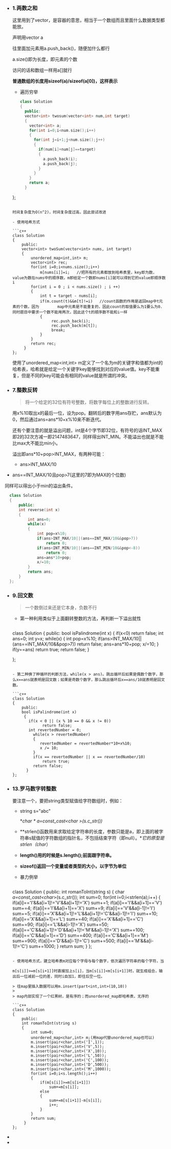 - ### 1.两数之和

  这里用到了vector，是容器的意思，相当于一个数组而且里面什么数据类型都能放。

  声明用vector<int> a

  往里面加元素用a.push_back()，随便加什么都行

  a.size()即为长度，即元素的个数

  访问的话和数组一样用a[]就行

  **普通数组的长度用sizeof(a)/sizeof(a[0])，这样表示**

  - 遍历穷举

    ```c++
    class Solution
    {
      public:
      vector<int> twosum(vector<int> num,int target)
      {
        vector<int> a;
        for(int i=0;i<num.size();i++)
        {
          for(int j=i+1;j<num.size();j++)
          {
            if(num[i]+num[j]==target)
            {
              a.push_back(i);
              a.push_back(j);
            }
          }
        }
        return a;
      }
  };
    ```
  
    时间复杂度为O(n^2)，时间复杂度过高，因此尝试改进

  - 使用哈希方式

    ```c++
    class Solution 
    {
        public:
        vector<int> twoSum(vector<int> nums, int target) 
        {
            unordered_map<int,int> m;
            vector<int> rec;
            for(int i=0;i<nums.size();i++)
                m[nums[i]]=i;   //把所有的元素都放到哈希表里，key即为数，value为数在nums中的顺序数，m即给定一个数即nums[i]就可以得到它的value即顺序数i
            for(int i = 0 ; i < nums.size() ; i ++)
            {
                int t = target - nums[i];
                if(m.count(t)&&m[t]!=i)   //count函数的作用是返回map中t元素的个数，因为        map中元素是不能重复的，因此count的取值要么为1要么为0.同时题目中要求一个数不能用两次，因此这个t的顺序数不能和i一样
                {
                     rec.push_back(i);
                     rec.push_back(m[t]);
                     break;
                }
            }
            return rec;
         }
  };
    ```
  
    使用了unordered_map<int,int> m定义了一个名为m的关键字和值都为int的哈希表，哈希就是给定一个关键字key能够找到对应的value值。key不能重复，但是不同的key可能会有相同的value就是所谓的冲突。

- ### 7.整数反转

  > 将一个给定的32位有符号整数，将数字每位上的整数进行反转。

  用x%10取出x的最后一位，设为pop。翻转后的数字用ans存贮，ans默认为0，然后通过ans=ans*10+x%10来不断迭代。

  还有个要注意的就是溢出问题，int是4个字节即32位，有符号的话INT_MAX即2的32次方减一即2147483647，同样得出INT_MIN。不能溢出也就是不能比max大不能比min小。

  溢出即ans*10+pop>INT_MAX，有两种可能：

  - ans>INT_MAX/10
- ans==INT_MAX/10且pop>7(这里的7即为MAX的个位数)
  

同样可以得出小于min的溢出条件。

```c++
  class Solution
  {
      public:
      int reverse(int x) 
      {
          int ans=0;
          while(x)
          {
              int pop=x%10;
              if(ans>INT_MAX/10||(ans==INT_MAX/10&&pop>7))
                  return 0;
              if(ans<INT_MIN/10||(ans==INT_MIN/10&&pop<-8))
                  return 0;
              ans=ans*10+pop;
              x/=10;
          }
          return ans;     
      }
  };
```

- ### 9.回文数

  > 一个数倒过来还是它本身，负数不行

  - 第一种利用类似于上面翻转整数的方法，再判断一下溢出就性

    ```c++
  class Solution
    {
      public:
        bool isPalindrome(int x)
      {
            if(x<0)
              return false;
            int ans=0;
            int y=x;
            while(x)
            {
                int pop=x%10;
                if(ans>INT_MAX/10||(ans==INT_MAX/10&&pop>7))
                    return false;
                ans=ans*10+pop;
                x/=10;
            }
            if(y==ans)
                return true;
            return false;
        }
             
    };
    ```
  
  - 第二种换了种循环的判断方法，while(x > ans)。跳出循环后如果是偶数个数字，那么x==ans就表明是回文数；如果是奇数个数字，那么跳出循环后x==ans/10就表明是回文数。
  
    ```c++
    class Solution 
    {
        public:
        bool isPalindrome(int x) 
         {
           if(x < 0 || (x % 10 == 0 && x != 0)) 
                 return false;
           int revertedNumber = 0;
             while(x > revertedNumber) 
             {
                revertedNumber = revertedNumber*10+x%10;
                x /= 10;
             }
             if(x == revertedNumber || x == revertedNumber/10)
                 return true;
             return false;
          }   
    };
    ```

- ### 13.罗马数字转整数

  要注意一个，要把string类型赋值给字符数组时，例如：

  - string s="abc"

    **char * a=const_cast<char *>(s.c_str())**

  - **strlen()函数用来求取给定字符串的长度，参数只能是a，即上面的被字符串s赋值的字符数组的指针名，不包括结束字符（即null）。**它的原型是strlen（char*）

  - **length()用的时候是s.length();前面跟字符串。**

  - **sizeof()返回一个变量或者类型的大小，以字节为单位**

  - 暴力例举

    ```c++
  class Solution {
    public:
      int romanToInt(string s) {
            char *a=const_cast<char*>(s.c_str());
            int sum=0;
            for(int i=0;i<strlen(a);i++)
            {
                if(a[i]=='I'&&a[i+1]!='V'&&a[i+1]!='X')
                    sum+=1;
                if(a[i]=='I'&&a[i+1]=='V')
                    sum+=4;
                if(a[i]=='I'&&a[i+1]=='X')
                    sum+=9;
                if(a[i]=='V'&&a[i-1]!='I')
                    sum+=5;
                if(a[i]=='X'&&a[i+1]!='L'&&a[i+1]!='C'&&a[i-1]!='I')
                    sum+=10;
                if(a[i]=='X'&&a[i+1]=='L')
                    sum+=40;
                if(a[i]=='X'&&a[i+1]=='C')
                    sum+=90;
                if(a[i]=='L'&&a[i-1]!='X')
                    sum+=50;
                if(a[i]=='C'&&a[i+1]!='D'&&a[i+1]!='M'&&a[i-1]!='X')
                    sum+=100;
                if(a[i]=='C'&&a[i+1]=='D')
                    sum+=400;
                if(a[i]=='C'&&a[i+1]=='M')
                    sum+=900;
                if(a[i]=='D'&&a[i-1]!='C')
                    sum+=500;
                if(a[i]=='M'&&a[i-1]!='C')
                    sum+=1000;
              }
          return sum;
         }
    };
    ```

  - 使用哈希方式，建立哈希表m对应每个字母与每个数字，依次遍历字符串的每个字符，当

    m[s[i]]>=m[s[i+1]]时直接加上s[i]，当m[s[i]]<m[s[i+1]]时，就生成组合，输出后一位减前一位的差，同时i自加1，即往后空一位。

    > 往map里插入数据可以用m.insert(part<int,int>(10,10))
    >
    > map内部实现了一个红黑树，是有序的；而unordered_map即哈希表，无序的
    
    ```c++
    class Solution
    {
        public:
        int romanToInt(string s)
        {
            int sum=0;
            unordered_map<char,int> m;(用map代替unordered_map也可以)
            m.insert(pair<char,int>('I',1));
            m.insert(pair<char,int>('V',5));
            m.insert(pair<char,int>('X',10));
            m.insert(pair<char,int>('L',50));
            m.insert(pair<char,int>('C',100));
            m.insert(pair<char,int>('D',500));
            m.insert(pair<char,int>('M',1000));
            for(int i=0;i<s.length();i++)
            {
                if(m[s[i]]>=m[s[i+1]])
                    sum+=m[s[i]];
                else
                {
                    sum+=m[s[i+1]]-m[s[i]];
                    i++;
                }
            }
            return sum;
         }
    };
    ```

- 

- 

  

  

  

  

  